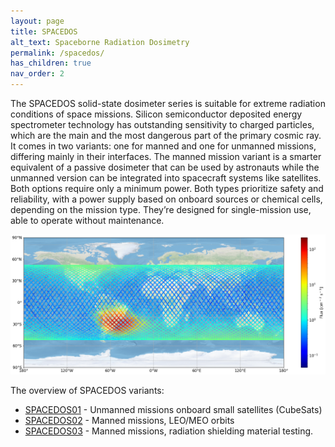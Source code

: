 ```yaml
---
layout: page
title: SPACEDOS
alt_text: Spaceborne Radiation Dosimetry
permalink: /spacedos/
has_children: true
nav_order: 2
---
```


The SPACEDOS solid-state dosimeter series is suitable for extreme radiation conditions of space missions. Silicon semiconductor deposited energy spectrometer technology has outstanding sensitivity to charged particles, which are the main and the most dangerous part of the primary cosmic ray. 
It comes in two variants: one for manned and one for unmanned missions, differing mainly in their interfaces. The manned mission variant is a smarter equivalent of a passive dosimeter that can be used by astronauts while the unmanned version can be integrated into spacecraft systems like satellites. Both options require only a minimum power.  Both types prioritize safety and reliability, with a power supply based on onboard sources or chemical cells, depending on the mission type. They’re designed for single-mission use, able to operate without maintenance.

![SPACEDOS02 data measured on-board of ISS](https://raw.githubusercontent.com/UniversalScientificTechnologies/SPACEDOS02/SPACEDOS02A/doc/src/img/ISS_radiation_map.png)

The overview of SPACEDOS variants:

  * [SPACEDOS01](./SPACEDOS01.md) - Unmanned missions onboard small satellites (CubeSats)
  * [SPACEDOS02](./SPACEDOS02.md) - Manned missions, LEO/MEO orbits
  * [SPACEDOS03](./SPACEDOS03.md) - Manned missions, radiation shielding material testing.
